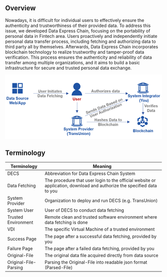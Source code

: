 ## Overview

Nowadays, it is difficult for individual users to effectively ensure the authenticity and trustworthiness of their provided data. To address this issue, we developed Data Express Chain, focusing on the portability of personal data in Fintech area. Users proactively and independently initiate personal data transfer process, including fetching and authorizing data to third party all by themselves. Afterwards, Data Express Chain incorporates blockchain technology to realize trustworthy and tamper-proof data verification. This process ensures the authenticity and reliability of data transfer among multiple organizations, and it aims to build a basic infrastructure for secure and trusted personal data exchange.

![image](./en/1-1.png)

## Terminology

| **Terminology** | **Meaning**                                                                                                         |
| --------------------- | ------------------------------------------------------------------------------------------------------------------------- |
| DECS                  | Abbreviation for Data Express Chain System                                                                                |
| Data Fetching         | The procedure that user login to the official website or application, download and authorize the specified data to you |
| System Provider       | Organization to deploy and run DECS (e.g. TransUnion)                                                                    |
| System User           | User of DECS to conduct data fetching                                                                                     |
| Trusted Environment   | Remote clean and trusted software environment where data fetching is done                                                 |
| VDI                   | The specific Virtual Machine of a trusted environment                                                                     |
| Success Page          | The page after a successful data fetching, provided by you                                                                |
| Failure Page          | The page after a failed data fetching, provided by you                                                                   |
| Original-File         | The original data file acquired directly from data source                                                                 |
| Original-File-Parsing | Parsing the Original-File into readable json format (Parsed-File)                                                        |
